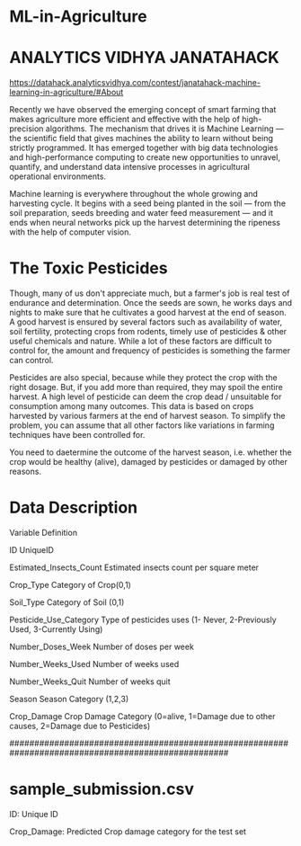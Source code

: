 # ML-in-Agriculture
# ANALYTICS VIDHYA JANATAHACK 
https://datahack.analyticsvidhya.com/contest/janatahack-machine-learning-in-agriculture/#About

Recently we have observed the emerging concept of smart farming that makes agriculture more efficient and effective with the help of high-precision algorithms. The mechanism that drives it is Machine Learning — the scientific field that gives machines the ability to learn without being strictly programmed. It has emerged together with big data technologies and high-performance computing to create new opportunities to unravel, quantify, and understand data intensive processes in agricultural operational environments.

Machine learning is everywhere throughout the whole growing and harvesting cycle. It begins with a seed being planted in the soil — from the soil preparation, seeds breeding and water feed measurement — and it ends when neural networks pick up the harvest determining the ripeness with the help of computer vision.

# The Toxic Pesticides

Though, many of us don't appreciate much, but a farmer's job is real test of endurance and determination. Once the seeds are sown, he works days and nights to make sure that he cultivates a good harvest at the end of season. A good harvest is ensured by several factors such as availability of water, soil fertility, protecting crops from rodents, timely use of pesticides & other useful chemicals and nature. While a lot of these factors are difficult to control for, the amount and frequency of pesticides is something the farmer can control.

Pesticides are also special, because while they protect the crop with the right dosage. But, if you add more than required, they may spoil the entire harvest. A high level of pesticide can deem the crop dead / unsuitable for consumption among many outcomes. This data is based on crops harvested by various farmers at the end of harvest season. To simplify the problem, you can assume that all other factors like variations in farming techniques have been controlled for.

You need to daetermine the outcome of the harvest season, i.e. whether the crop would be healthy (alive), damaged by pesticides or damaged by other reasons.

# Data Description

Variable	Definition

ID	UniqueID

Estimated_Insects_Count	Estimated insects count per square meter

Crop_Type	Category of Crop(0,1)

Soil_Type	Category of Soil (0,1)

Pesticide_Use_Category	Type of pesticides uses (1- Never, 2-Previously Used, 3-Currently Using)

Number_Doses_Week	Number of doses per week

Number_Weeks_Used	Number of weeks used

Number_Weeks_Quit	Number of weeks quit

Season	Season Category (1,2,3)

Crop_Damage	Crop Damage Category (0=alive, 1=Damage due to other causes, 2=Damage due to Pesticides)

####################################################################################################
# sample_submission.csv

ID: Unique ID

Crop_Damage: Predicted Crop damage category for the test set 

